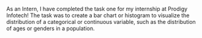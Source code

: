 As an Intern, I have completed the task one for my internship at Prodigy Infotech! 
The task was to create a bar chart or histogram to visualize the distribution of a categorical or continuous variable, such as the distribution of ages or genders in a population.
